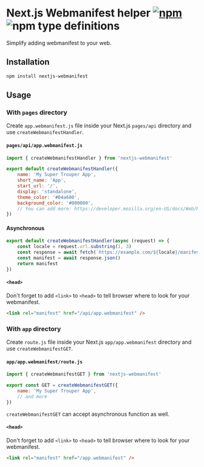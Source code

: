 # Next.js Webmanifest helper [![npm](https://img.shields.io/npm/v/nextjs-webmanifest.svg)](https://www.npmjs.com/package/nextjs-webmanifest) ![npm type definitions](https://img.shields.io/npm/types/nextjs-webmanifest.svg)

Simplify adding webmanifest to your web.

## Installation

```bash
npm install nextjs-webmanifest
```

## Usage

### With `pages` directory

Create `app.webmanifest.js` file inside your Next.js `pages/api` directory and use `createWebmanifestHandler`.

#### `pages/api/app.webmanifest.js`

```js
import { createWebmanifestHandler } from 'nextjs-webmanifest'

export default createWebmanifestHandler({
	name: 'My Super Trouper App',
	short_name: 'App',
	start_url: '/',
	display: 'standalone',
	theme_color: '#04a600',
	background_color: '#000000',
	// You can add more: https://developer.mozilla.org/en-US/docs/Web/Manifest
})
```

#### Asynchronous

```js
export default createWebmanifestHandler(async (request) => {
	const locale = request.url.substring(1, 3)
	const response = await fetch(`https://example.com/${locale}/manifest.json`)
	const manifest = await response.json()
	return manifest
})
```

#### `<head>`

Don't forget to add `<link>` to `<head>` to tell browser where to look for your webmanifest.

```html
<link rel="manifest" href="/api/app.webmanifest" />
```

### With `app` directory

Create `route.js` file inside your Next.js `app/app.webmanifest` directory and use `createWebmanifestGET`.

#### `app/app.webmanifest/route.js`

```js
import { createWebmanifestGET } from 'nextjs-webmanifest'

export const GET = createWebmanifestGET({
	name: 'My Super Trouper App',
	// and more
})
```

`createWebmanifestGET` can accept asynchronous function as well.

#### `<head>`

Don't forget to add `<link>` to `<head>` to tell browser where to look for your webmanifest.

```html
<link rel="manifest" href="/app.webmanifest" />
```
